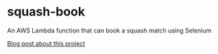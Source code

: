 # squash-book
An AWS Lambda function that can book a squash match using Selenium

[Blog post about this project](https://domogami.notion.site/Squash-Booking-bcf43ec0e050452fad35f6569bcf0329)
